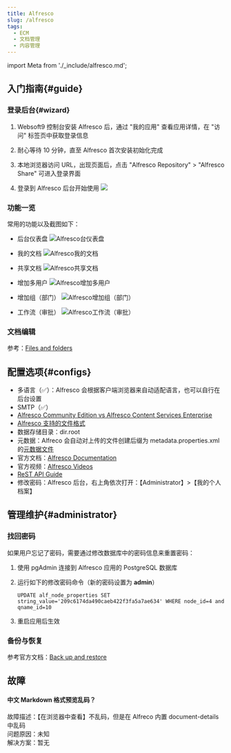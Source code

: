 ```yaml
---
title: Alfresco
slug: /alfresco
tags:
  - ECM
  - 文档管理
  - 内容管理
---
```


import Meta from './_include/alfresco.md';

<Meta name="meta" />


## 入门指南{#guide}

### 登录后台{#wizard}

1. Websoft9 控制台安装 Alfresco 后，通过 "我的应用" 查看应用详情，在 "访问" 标签页中获取登录信息

2. 耐心等待 10 分钟，直至 Alfresco 首次安装初始化完成

3. 本地浏览器访问 URL，出现页面后，点击 "Alfresco Repository" > "Alfresco Share" 可进入登录界面

4. 登录到 Alfresco 后台开始使用
   ![](./assets/alfresco-consolegui-websoft9.png)



### 功能一览

常用的功能以及截图如下：  

- 后台仪表盘
  ![Alfresco台仪表盘](./assets/alfresco-adminui-websoft9.png)

- 我的文档
  ![Alfresco我的文档](./assets/alfresco-mydocs-websoft9.png)

- 共享文档
  ![Alfresco共享文档](./assets/alfresco-sharedocs-websoft9.png)

- 增加多用户
  ![Alfresco增加多用户](./assets/alfresco-addusers-websoft9.png)

- 增加组（部门）
  ![Alfresco增加组（部门）](./assets/alfresco-addgroup-websoft9.png)

- 工作流（审批）
  ![Alfresco工作流（审批）](./assets/alfresco-workflow-websoft9.png)


### 文档编辑

参考：[Files and folders](https://docs.alfresco.com/content-services/community/using/content/files-folders/)


## 配置选项{#configs}

- 多语言（✅）：Alfresco 会根据客户端浏览器来自动适配语言，也可以自行在后台设置
- SMTP（✅）
- [Alfresco Community Edition vs Alfresco Content Services Enterprise](https://www.alfresco.com/alfresco-content-services-enterprise-vs-alfresco-community-edition)
- [Alfresco 支持的文件格式](https://www.alfresco.com.cn/alfresco-formats)
- 数据存储目录：dir.root
- 元数据：Alfreco 会自动对上传的文件创建后缀为 metadata.properties.xml 的[元数据文件](https://docs.alfresco.com/content-services/latest/develop/repo-ext-points/metadata-extractors/)
- 官方文档：[Alfresco Documentation](https://docs.alfresco.com/content-services/community/using/content/) 
- 官方视频：[Alfresco Videos](https://docs.alfresco.com/content-services/latest/tutorial/video/)
- [ReST API Guide](https://docs.alfresco.com/content-services/latest/develop/rest-api-guide/)
- 修改密码：Alfresco 后台，右上角依次打开：【Administrator】>【我的个人档案】


## 管理维护{#administrator}


### 找回密码

如果用户忘记了密码，需要通过修改数据库中的密码信息来重置密码：

1. 使用 pgAdmin 连接到 Alfresco 应用的 PostgreSQL 数据库

2. 运行如下的修改密码命令（新的密码设置为 **admin**）
   ```
   UPDATE alf_node_properties SET string_value='209c6174da490caeb422f3fa5a7ae634' WHERE node_id=4 and qname_id=10
   ```

3. 重启应用后生效

### 备份与恢复

参考官方文档：[Back up and restore](https://docs.alfresco.com/content-services/community/admin/backup-restore/)


## 故障

#### 中文 Markdown 格式预览乱码？

故障描述：【在浏览器中查看】不乱码，但是在 Alfreco 内置 document-details 中乱码  
问题原因：未知   
解决方案：暂无  